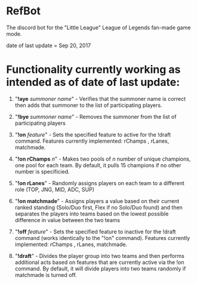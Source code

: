 # RefBot
The discord bot for the "Little League" League of Legends fan-made game mode.

date of last update = Sep 20, 2017


Functionality currently working as intended as of date of last update:
========================================================================================================================================

1. "<b>!aye</b> <i>summoner name</i>" - Verifies that the summoner name is correct then adds that summoner to the list of participating players.

2. "<b>!bye</b> <i>summoner name</i>" - Removes the summoner from the list of participating players

3. "<b>!on</b> <i>feature</i>" - Sets the specified feature to active for the !draft command. Features currently implemented: rChamps <n>, rLanes, matchmade.

4. "<b>!on rChamps</b> <i>n</i>" - Makes two pools of <i>n</i> number of unique champions, one pool for each team. By default, it pulls 15 champions if no other number is specificied.

5. "<b>!on rLanes</b>" - Randomly assigns players on each team to a different role (TOP, JNG, MID, ADC, SUP)

6. "<b>!on matchmade</b>" - Assigns players a value based on their current ranked standing (Solo/Duo first, Flex if no Solo/Duo found) and then separates the players into teams based on the lowest possible difference in value between the two teams

7. "<b>!off</b> <i>feature</i>" - Sets the specified feature to inactive for the !draft command (works identically to the "!on" command). Features currently implemented: rChamps <n>, rLanes, matchmade.

8. "<b>!draft</b>" - Divides the player group into two teams and then performs additional acts based on features that are currently active via the !on command. By default, it will divide players into two teams randomly if matchmade is turned off.
